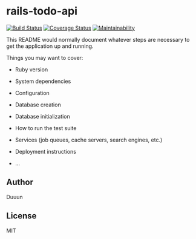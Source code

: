# rails-todo-api
[![Build Status](https://travis-ci.org/Duuun/rails-todo-api.svg?branch=master)](https://travis-ci.org/Duuun/rails-todo-api)
[![Coverage Status](https://coveralls.io/repos/github/Duuun/rails-todo-api/badge.svg?branch=master)](https://coveralls.io/github/Duuun/rails-todo-api?branch=master)
[![Maintainability](https://api.codeclimate.com/v1/badges/4746ccb9d80923451bbe/maintainability)](https://codeclimate.com/github/Duuun/rails-todo-api/maintainability)

This README would normally document whatever steps are necessary to get the
application up and running.

Things you may want to cover:

* Ruby version

* System dependencies

* Configuration

* Database creation

* Database initialization

* How to run the test suite

* Services (job queues, cache servers, search engines, etc.)

* Deployment instructions

* ...

## Author
Duuun

## License
MIT